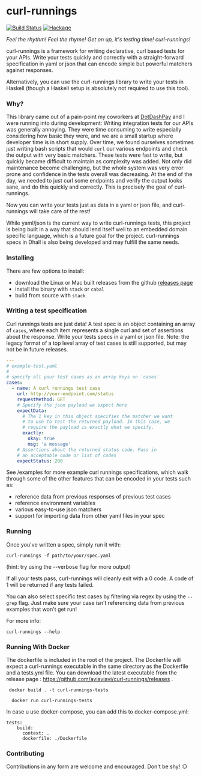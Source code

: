 # curl-runnings

[![Build Status](https://travis-ci.org/aviaviavi/curl-runnings.svg?branch=master)](https://travis-ci.org/aviaviavi/curl-runnings) [![Hackage](https://img.shields.io/hackage/v/curl-runnings.svg)](https://hackage.haskell.org/package/curl-runnings)

_Feel the rhythm! Feel the rhyme! Get on up, it's testing time! curl-runnings!_

curl-runnings is a framework for writing declarative, curl based tests for your
APIs. Write your tests quickly and correctly with a straight-forward
specification in yaml or json that can encode simple but powerful matchers
against responses.

Alternatively, you can use the curl-runnings library to write your tests in
Haskell (though a Haskell setup is absolutely not required to use this tool).

### Why?

This library came out of a pain-point my coworkers at
[DotDashPay](https://dotdashpay.com) and I were running into during development:
Writing integration tests for our APIs was generally annoying. They were time
consuming to write especially considering how basic they were, and we are a
small startup where developer time is in short supply. Over time, we found
ourselves sometimes just writing bash scripts that would `curl` our various
endpoints and check the output with very basic matchers. These tests were fast
to write, but quickly became difficult to maintain as complexity was added. Not
only did maintenance become challenging, but the whole system was very error prone
and confidence in the tests overall was decreasing. At the end of the day, we
needed to just curl some endpoints and verify the output looks sane, and do this
quickly and correctly. This is precisely the goal of curl-runnings.

Now you can write your tests just as data in a yaml or json file,
and curl-runnings will take care of the rest!

While yaml/json is the current way to write curl-runnings tests, this project is
being built in a way that should lend itself well to an embedded domain specific
language, which is a future goal for the project. curl-runnings specs in Dhall
is also being developed and may fulfill the same needs.

### Installing

There are few options to install:

- download the Linux or Mac built releases from the
  github [releases page](https://github.com/aviaviavi/curl-runnings/releases)
- install the binary with `stack` or `cabal`
- build from source with `stack`

### Writing a test specification

Curl runnings tests are just data! A test spec is an object containing an array
of `cases`, where each item represents a single curl and set of assertions about
the response. Write your tests specs in a yaml or json file. Note: the legacy
format of a top level array of test cases is still supported, but may not be in
future releases.


```yaml
---
# example-test.yaml
#
# specify all your test cases as an array keys on `cases`
cases:
  - name: A curl runnings test case
    url: http://your-endpoint.com/status
    requestMethod: GET
    # Specify the json payload we expect here
    expectData:
      # The 1 key in this object specifies the matcher we want
      # to use to test the returned payload. In this case, we
      # require the payload is exactly what we specify.
      exactly:
        okay: true
        msg: 'a message'
    # Assertions about the returned status code. Pass in
    # an acceptable code or list of codes
    expectStatus: 200

```

See /examples for more example curl runnings specifications, which walk
through some of the other features that can be encoded in your tests such as:
- reference data from previous responses of previous test cases
- reference environment variables
- various easy-to-use json matchers
- support for importing data from other yaml files in your spec

### Running

Once you've written a spec, simply run it with:

```curl-runnings -f path/to/your/spec.yaml ```

(hint: try using the --verbose flag for more output)

If all your tests pass, curl-runnings will cleanly exit with a 0 code. A code of
1 will be returned if any tests failed.

You can also select specific test cases by filtering via regex by using the
`--grep` flag. Just make sure your case isn't referencing data from previous
examples that won't get run!

For more info:

```curl-runnings --help ```


### Running With Docker
The dockerfile is included in the root of the project. The Dockerfile will expect a curl-runnings executable in the same directory as the Dockerfile and a tests.yml file. You can download the latest executable from the release page : https://github.com/aviaviavi/curl-runnings/releases .

``` docker build . -t curl-runnings-tests```

```  docker run curl-runnings-tests```

In case u use docker-compose, you can add this to docker-compose.yml:

```
tests:
    build:
      context: .
      dockerfile: ./Dockerfile
```


### Contributing

Contributions in any form are welcome and encouraged. Don't be shy! :D

